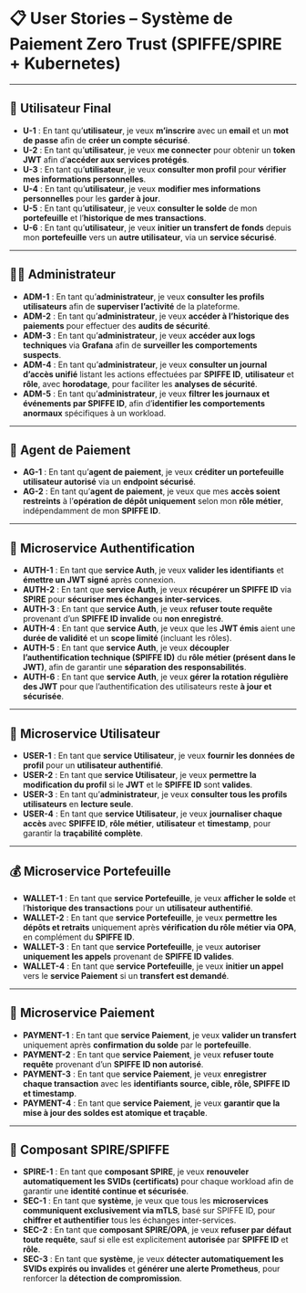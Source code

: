 # 📋 User Stories – Système de Paiement Zero Trust (SPIFFE/SPIRE + Kubernetes)

---

## 👤 Utilisateur Final

- **U-1** : En tant qu’**utilisateur**, je veux **m’inscrire** avec un **email** et un **mot de passe** afin de **créer un compte sécurisé**.
- **U-2** : En tant qu’**utilisateur**, je veux **me connecter** pour obtenir un **token JWT** afin d’**accéder aux services protégés**.
- **U-3** : En tant qu’**utilisateur**, je veux **consulter mon profil** pour **vérifier mes informations personnelles**.
- **U-4** : En tant qu’**utilisateur**, je veux **modifier mes informations personnelles** pour les **garder à jour**.
- **U-5** : En tant qu’**utilisateur**, je veux **consulter le solde** de mon **portefeuille** et l’**historique de mes transactions**.
- **U-6** : En tant qu’**utilisateur**, je veux **initier un transfert de fonds** depuis mon **portefeuille** vers un **autre utilisateur**, via un **service sécurisé**.

---

## 🧑‍💼 Administrateur

- **ADM-1** : En tant qu’**administrateur**, je veux **consulter les profils utilisateurs** afin de **superviser l’activité** de la plateforme.
- **ADM-2** : En tant qu’**administrateur**, je veux **accéder à l’historique des paiements** pour effectuer des **audits de sécurité**.
- **ADM-3** : En tant qu’**administrateur**, je veux **accéder aux logs techniques** via **Grafana** afin de **surveiller les comportements suspects**.
- **ADM-4** : En tant qu’**administrateur**, je veux **consulter un journal d’accès unifié** listant les actions effectuées par **SPIFFE ID**, **utilisateur** et **rôle**, avec **horodatage**, pour faciliter les **analyses de sécurité**.
- **ADM-5** : En tant qu’**administrateur**, je veux **filtrer les journaux et événements par SPIFFE ID**, afin d’**identifier les comportements anormaux** spécifiques à un workload.

---

## 🤖 Agent de Paiement

- **AG-1** : En tant qu’**agent de paiement**, je veux **créditer un portefeuille utilisateur autorisé** via un **endpoint sécurisé**.
- **AG-2** : En tant qu’**agent de paiement**, je veux que mes **accès soient restreints** à l’**opération de dépôt uniquement** selon mon **rôle métier**, indépendamment de mon **SPIFFE ID**.

---

## 🔐 Microservice Authentification

- **AUTH-1** : En tant que **service Auth**, je veux **valider les identifiants** et **émettre un JWT signé** après connexion.
- **AUTH-2** : En tant que **service Auth**, je veux **récupérer un SPIFFE ID** via **SPIRE** pour **sécuriser mes échanges inter-services**.
- **AUTH-3** : En tant que **service Auth**, je veux **refuser toute requête** provenant d’un **SPIFFE ID invalide** ou **non enregistré**.
- **AUTH-4** : En tant que **service Auth**, je veux que les **JWT émis** aient une **durée de validité** et un **scope limité** (incluant les rôles).
- **AUTH-5** : En tant que **service Auth**, je veux **découpler l’authentification technique (SPIFFE ID)** du **rôle métier (présent dans le JWT)**, afin de garantir une **séparation des responsabilités**.
- **AUTH-6** : En tant que **service Auth**, je veux **gérer la rotation régulière des JWT** pour que l’authentification des utilisateurs reste **à jour et sécurisée**.

---

## 👥 Microservice Utilisateur

- **USER-1** : En tant que **service Utilisateur**, je veux **fournir les données de profil** pour un **utilisateur authentifié**.
- **USER-2** : En tant que **service Utilisateur**, je veux **permettre la modification du profil** si le **JWT** et le **SPIFFE ID** sont **valides**.
- **USER-3** : En tant qu’**administrateur**, je veux **consulter tous les profils utilisateurs** en **lecture seule**.
- **USER-4** : En tant que **service Utilisateur**, je veux **journaliser chaque accès** avec **SPIFFE ID**, **rôle métier**, **utilisateur** et **timestamp**, pour garantir la **traçabilité complète**.

---

## 💰 Microservice Portefeuille

- **WALLET-1** : En tant que **service Portefeuille**, je veux **afficher le solde** et l’**historique des transactions** pour un **utilisateur authentifié**.
- **WALLET-2** : En tant que **service Portefeuille**, je veux **permettre les dépôts et retraits** uniquement après **vérification du rôle métier via OPA**, en complément du **SPIFFE ID**.
- **WALLET-3** : En tant que **service Portefeuille**, je veux **autoriser uniquement les appels** provenant de **SPIFFE ID valides**.
- **WALLET-4** : En tant que **service Portefeuille**, je veux **initier un appel** vers le **service Paiement** si un **transfert est demandé**.

---

## 💸 Microservice Paiement

- **PAYMENT-1** : En tant que **service Paiement**, je veux **valider un transfert** uniquement après **confirmation du solde** par le **portefeuille**.
- **PAYMENT-2** : En tant que **service Paiement**, je veux **refuser toute requête** provenant d’un **SPIFFE ID non autorisé**.
- **PAYMENT-3** : En tant que **service Paiement**, je veux **enregistrer chaque transaction** avec les **identifiants source, cible, rôle, SPIFFE ID et timestamp**.
- **PAYMENT-4** : En tant que **service Paiement**, je veux **garantir que la mise à jour des soldes est atomique et traçable**.

---

## 🔁 Composant SPIRE/SPIFFE

- **SPIRE-1** : En tant que **composant SPIRE**, je veux **renouveler automatiquement les SVIDs (certificats)** pour chaque workload afin de garantir une **identité continue et sécurisée**.
- **SEC-1** : En tant que **système**, je veux que tous les **microservices communiquent exclusivement via mTLS**, basé sur SPIFFE ID, pour **chiffrer et authentifier** tous les échanges inter-services.
- **SEC-2** : En tant que **composant SPIRE/OPA**, je veux **refuser par défaut toute requête**, sauf si elle est explicitement **autorisée** par **SPIFFE ID** et **rôle**.
- **SEC-3** : En tant que **système**, je veux **détecter automatiquement les SVIDs expirés ou invalides** et **générer une alerte Prometheus**, pour renforcer la **détection de compromission**.

